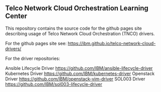 ## Telco Network Cloud Orchestration Learning Center

This repository contains the source code for the github pages site describing usage of Telco Network Cloud Orchestration (TNCO) drivers.

For the github pages site see: https://ibm.github.io/telco-network-cloud-drivers/

For the driver repositories:

Ansible Lifecycle Driver https://github.com/IBM/ansible-lifecycle-driver
Kubernetes Driver https://github.com/IBM/kubernetes-driver
Openstack Driver https://github.com/IBM/openstack-vim-driver
SOL003 Driver https://github.com/IBM/sol003-lifecycle-driver
